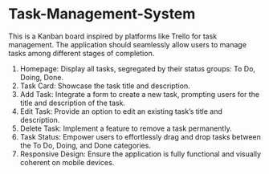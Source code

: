 # Task-Management-System
This is a Kanban board inspired by platforms like Trello for task management. The application should seamlessly allow users to manage tasks among different stages of completion.
1. Homepage: Display all tasks, segregated by their status groups: To Do, Doing, Done.
2. Task Card: Showcase the task title and description.
3. Add Task: Integrate a form to create a new task, prompting users for the title and
description of the task.
4. Edit Task: Provide an option to edit an existing task’s title and description.
5. Delete Task: Implement a feature to remove a task permanently.
6. Task Status: Empower users to effortlessly drag and drop tasks between the To Do,
Doing, and Done categories.
7. Responsive Design: Ensure the application is fully functional and visually coherent on
mobile devices.
